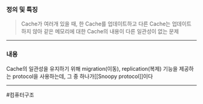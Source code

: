 ### 정의 및 특징
>Cache가 여러개 있을 때, 한 Cache를 업데이트하고 다른 Cache는 업데이트 하지 않아 같은 메모리에 대한 Cache의 내용이 다른 일관성이 없는 문제
---
### 내용
Cache의 일관성을 유지하기 위해 migration(이동), replication(복제) 기능을 제공하는 protocol을 사용하는데, 그 중 하나가[[Snoopy protocol]]이다

---
#컴퓨터구조 